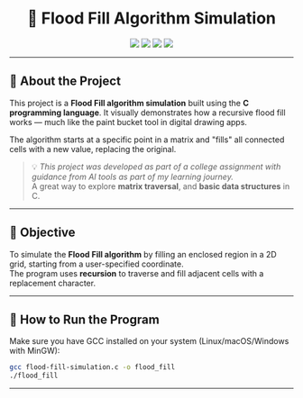 <h1 align="center">🌊 Flood Fill Algorithm Simulation</h1>

<p align="center">
  <img src="https://img.shields.io/badge/Language-C-blue?style=for-the-badge" />
  <img src="https://img.shields.io/badge/Project-Flood_Fill_Simulation-ff69b4?style=for-the-badge" />
  <img src="https://img.shields.io/badge/AI%20Assisted-Yes-purple?style=for-the-badge" />
  <img src="https://img.shields.io/badge/Status-Completed-brightgreen?style=for-the-badge" />
</p>

---

## 🧠 About the Project

This project is a **Flood Fill algorithm simulation** built using the **C programming language**. It visually demonstrates how a recursive flood fill works — much like the paint bucket tool in digital drawing apps.

The algorithm starts at a specific point in a matrix and "fills" all connected cells with a new value, replacing the original.

> 💡 *This project was developed as part of a college assignment with guidance from AI tools as part of my learning journey.*  
> A great way to explore  **matrix traversal**, and **basic data structures** in C.

---

## 🎯 Objective

To simulate the **Flood Fill algorithm** by filling an enclosed region in a 2D grid, starting from a user-specified coordinate.  
The program uses **recursion** to traverse and fill adjacent cells with a replacement character.

---

## 🔧 How to Run the Program

Make sure you have GCC installed on your system (Linux/macOS/Windows with MinGW):

```bash
gcc flood-fill-simulation.c -o flood_fill
./flood_fill

```
---

